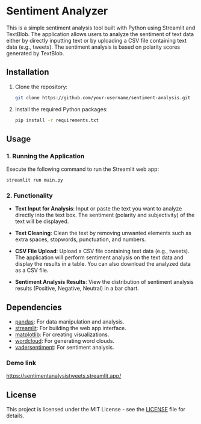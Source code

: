# Sentiment Analyzer

This is a simple sentiment analysis tool built with Python using Streamlit and TextBlob. The application allows users to analyze the sentiment of text data either by directly inputting text or by uploading a CSV file containing text data (e.g., tweets). The sentiment analysis is based on polarity scores generated by TextBlob.

## Installation

1. Clone the repository:
   ```bash
   git clone https://github.com/your-username/sentiment-analysis.git
   ```

2. Install the required Python packages:
   ```bash
   pip install -r requirements.txt
   ```

## Usage

### 1. Running the Application

Execute the following command to run the Streamlit web app:
```bash
streamlit run main.py
```

### 2. Functionality

- **Text Input for Analysis**: Input or paste the text you want to analyze directly into the text box. The sentiment (polarity and subjectivity) of the text will be displayed.

- **Text Cleaning**: Clean the text by removing unwanted elements such as extra spaces, stopwords, punctuation, and numbers.

- **CSV File Upload**: Upload a CSV file containing text data (e.g., tweets). The application will perform sentiment analysis on the text data and display the results in a table. You can also download the analyzed data as a CSV file.

- **Sentiment Analysis Results**: View the distribution of sentiment analysis results (Positive, Negative, Neutral) in a bar chart.

## Dependencies

- [pandas](https://pandas.pydata.org/): For data manipulation and analysis.
- [streamlit](https://streamlit.io/): For building the web app interface.
- [matplotlib](https://matplotlib.org/): For creating visualizations.
- [wordcloud](https://amueller.github.io/word_cloud/): For generating word clouds.
- [vadersentiment](https://pypi.org/project/vaderSentiment/): For sentiment analysis.

### Demo link

https://sentimentanalysistweets.streamlit.app/

## License

This project is licensed under the MIT License - see the [LICENSE](LICENSE) file for details.
